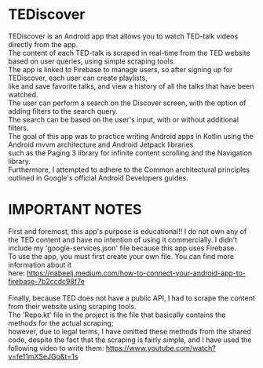 # TEDiscover
TEDiscover is an Android app that allows you to watch TED-talk videos directly from the app.
<br>The content of each TED-talk is scraped in real-time from the TED website based on user queries, using simple scraping tools.
<br>The app is linked to Firebase to manage users, so after signing up for TEDiscover, each user can create playlists, 
<br>like and save favorite talks, and view a history of all the talks that have been watched.
<br>The user can perform a search on the Discover screen, with the option of adding filters to the search query.
<br>The search can be based on the user's input, with or without additional filters.
<br>The goal of this app was to practice writing Android apps in Kotlin using the Android mvvm architecture and Android Jetpack libraries 
<br>such as the Paging 3 library for infinite content scrolling and the Navigation library.
<br>Furthermore, I attempted to adhere to the Common architectural principles outlined in Google's official Android Developers guides.

# IMPORTANT NOTES
First and foremost, this app's purpose is educational!! I do not own any of the TED content and have no intention of using it commercially. 
I didn't include my 'google-services.json' file because this app uses Firebase. 
<br>To use the app, you must first create your own file. You can find more information about it 
<br>here: https://nabeelj.medium.com/how-to-connect-your-android-app-to-firebase-7b2ccdc98f7e
<br>
<br>Finally, because TED does not have a public API, I had to scrape the content from their website using scraping tools. 
<br>The 'Repo.kt' file in the project is the file that basically contains the methods for the actual scraping; 
<br>however, due to legal terms, I have omitted these methods from the shared code, despite the fact that the scraping is fairly simple, 
and I have used the following video to write them:
https://www.youtube.com/watch?v=fe11mXSeJGo&t=1s

